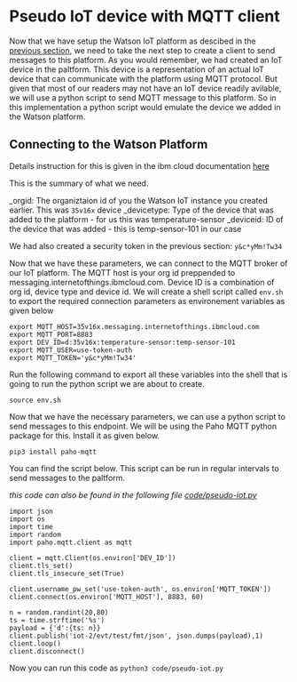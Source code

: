 # Pseudo IoT device with MQTT client

Now that we have setup the Watson IoT platform as descibed in the [previous section](WatsonIoT.md), we need to take the next step to create a client to send messages to this platform.  As you would remember, we had created an IoT device in the paltform.  This device is a representation of an actual IoT device that can communicate with the platform using MQTT protocol.  But given that most of our readers may not have an IoT device readily avilable, we will use a python script to send MQTT message to this platform.  So in this implementation a python script would emulate the device we added in the Watson platform.

## Connecting to the Watson Platform

Details instruction for this is given in the ibm cloud documentation [here](https://cloud.ibm.com/docs/IoT/reference/security/connect_devices_apps_gw.html)

This is the summary of what we need.  

_orgid: The organiztaion id of you the Watson IoT instance you created earlier.  This was `35v16x`
device
_devicetype: Type of the device that was added to the platform - for us this was temperature-sensor
_deviceid: ID of the device that was added - this is temp-sensor-101 in our case

We had also created a security token in the previous section: `y&c*yMm!Tw34`

Now that we have these parameters, we can connect to the MQTT broker of our IoT platform.  The MQTT host is your org id preppended to messaging.internetofthings.ibmcloud.com.  Device ID is a combination of org id, device type and device id.
We will create a shell script called `env.sh` to export the required connection parameters as environement variables as given below

```
export MQTT_HOST=35v16x.messaging.internetofthings.ibmcloud.com
export MQTT_PORT=8883
export DEV_ID=d:35v16x:temperature-sensor:temp-sensor-101
export MQTT_USER=use-token-auth
export MQTT_TOKEN='y&c*yMm!Tw34'
```

Run the following command to export all these variables into the shell that is going to run the python script we are about to create.

```
source env.sh
```

Now that we have the necessary parameters, we can use a python script to send messages to this endpoint.  We will be using the Paho MQTT python package for this.  Install it as given below.

```
pip3 install paho-mqtt
```

You can find the script below.  This script can be run in regular intervals to send messages to the paltform.

*this code can also be found in the following file [code/pseudo-iot.py](code/pseudo-iot.py)*

```
import json
import os
import time
import random
import paho.mqtt.client as mqtt

client = mqtt.Client(os.environ['DEV_ID'])
client.tls_set()
client.tls_insecure_set(True)

client.username_pw_set('use-token-auth', os.environ['MQTT_TOKEN'])
client.connect(os.environ['MQTT_HOST'], 8883, 60)

n = random.randint(20,80)
ts = time.strftime('%s')
payload = {'d':{ts: n}}
client.publish('iot-2/evt/test/fmt/json', json.dumps(payload),1)
client.loop()
client.disconnect()
```

Now you can run this code as `python3 code/pseudo-iot.py`